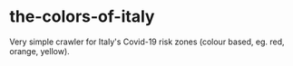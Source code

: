 # the-colors-of-italy

Very simple crawler for Italy's Covid-19 risk zones (colour based, eg. red, orange, yellow).
